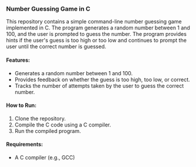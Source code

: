 
### Number Guessing Game in C

This repository contains a simple command-line number guessing game implemented in C. The program generates a random number between 1 and 100, and the user is prompted to guess the number. The program provides hints if the user's guess is too high or too low and continues to prompt the user until the correct number is guessed.

#### Features:
- Generates a random number between 1 and 100.
- Provides feedback on whether the guess is too high, too low, or correct.
- Tracks the number of attempts taken by the user to guess the correct number.

#### How to Run:
1. Clone the repository.
2. Compile the C code using a C compiler.
3. Run the compiled program.

#### Requirements:
- A C compiler (e.g., GCC)


